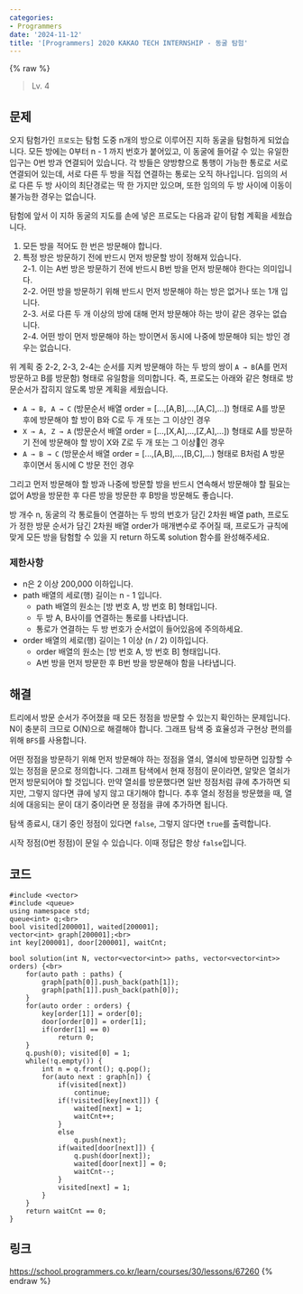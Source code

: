 ```yaml
---
categories:
- Programmers
date: '2024-11-12'
title: '[Programmers] 2020 KAKAO TECH INTERNSHIP - 동굴 탐험'
---
```


{% raw %}
> Lv. 4<br>

## 문제
오지 탐험가인  `프로도`는 탐험 도중 n개의 방으로 이루어진 지하 동굴을 탐험하게 되었습니다. 모든 방에는 0부터 n - 1 까지 번호가 붙어있고, 이 동굴에 들어갈 수 있는 유일한 입구는 0번 방과 연결되어 있습니다. 각 방들은 양방향으로 통행이 가능한 통로로 서로 연결되어 있는데, 서로 다른 두 방을 직접 연결하는 통로는 오직 하나입니다. 임의의 서로 다른 두 방 사이의 최단경로는 딱 한 가지만 있으며, 또한 임의의 두 방 사이에 이동이 불가능한 경우는 없습니다.

탐험에 앞서 이 지하 동굴의 지도를 손에 넣은 프로도는 다음과 같이 탐험 계획을 세웠습니다.

1.  모든 방을 적어도 한 번은 방문해야 합니다.
2.  특정 방은 방문하기 전에 반드시 먼저 방문할 방이 정해져 있습니다.  
    2-1. 이는 A번 방은 방문하기 전에 반드시 B번 방을 먼저 방문해야 한다는 의미입니다.  
    2-2. 어떤 방을 방문하기 위해 반드시 먼저 방문해야 하는 방은 없거나 또는 1개 입니다.  
    2-3. 서로 다른 두 개 이상의 방에 대해 먼저 방문해야 하는 방이 같은 경우는 없습니다.  
    2-4. 어떤 방이 먼저 방문해야 하는 방이면서 동시에 나중에 방문해야 되는 방인 경우는 없습니다.  
    
위 계획 중 2-2, 2-3, 2-4는 순서를 지켜 방문해야 하는 두 방의 쌍이  `A → B`(A를 먼저 방문하고 B를 방문함) 형태로 유일함을 의미합니다. 즉, 프로도는 아래와 같은 형태로 방문순서가 잡히지 않도록 방문 계획을 세웠습니다.

-   `A → B, A → C`  (방문순서 배열 order = [...,[A,B],...,[A,C],...]) 형태로 A를 방문 후에 방문해야 할 방이 B와 C로 두 개 또는 그 이상인 경우
-   `X → A, Z → A`  (방문순서 배열 order = [...,[X,A],...,[Z,A],...]) 형태로 A를 방문하기 전에 방문해야 할 방이 X와 Z로 두 개 또는 그 이상인 경우
-   `A → B → C`  (방문순서 배열 order = [...,[A,B],...,[B,C],...) 형태로 B처럼 A 방문 후이면서 동시에 C 방문 전인 경우  
    
그리고 먼저 방문해야 할 방과 나중에 방문할 방을 반드시 연속해서 방문해야 할 필요는 없어 A방을 방문한 후 다른 방을 방문한 후 B방을 방문해도 좋습니다.

방 개수 n, 동굴의 각 통로들이 연결하는 두 방의 번호가 담긴 2차원 배열 path, 프로도가 정한 방문 순서가 담긴 2차원 배열 order가 매개변수로 주어질 때, 프로도가 규칙에 맞게 모든 방을 탐험할 수 있을 지 return 하도록 solution 함수를 완성해주세요.

### 제한사항
-   n은 2 이상 200,000 이하입니다.
-   path 배열의 세로(행) 길이는 n - 1 입니다.
    -   path 배열의 원소는 [방 번호 A, 방 번호 B] 형태입니다.
    -   두 방 A, B사이를 연결하는 통로를 나타냅니다.
    -   통로가 연결하는 두 방 번호가 순서없이 들어있음에 주의하세요.
-   order 배열의 세로(행) 길이는 1 이상 (n / 2) 이하입니다.
    -   order 배열의 원소는 [방 번호 A, 방 번호 B] 형태입니다.
    -   A번 방을 먼저 방문한 후 B번 방을 방문해야 함을 나타냅니다.

## 해결
트리에서 방문 순서가 주어졌을 때 모든 정점을 방문할 수 있는지 확인하는 문제입니다. N이 충분히 크므로 O(N)으로 해결해야 합니다. 그래프 탐색 중 효율성과 구현상 편의를 위해 `BFS`를 사용합니다.

어떤 정점을 방문하기 위해 먼저 방문해야 하는 정점을 열쇠, 열쇠에 방문하면 입장할 수 있는 정점을 문으로 정의합니다. 그래프 탐색에서 현재 정점이 문이라면, 알맞은 열쇠가 먼저 방문되어야 할 것입니다. 만약 열쇠를 방문했다면 일반 정점처럼 큐에 추가하면 되지만, 그렇지 않다면 큐에 넣지 않고 대기해야 합니다. 추후 열쇠 정점을 방문했을 때, 열쇠에 대응되는 문이 대기 중이라면 문 정점을 큐에 추가하면 됩니다.

탐색 종료시, 대기 중인 정점이 있다면  `false`, 그렇지 않다면 `true`를 출력합니다.

시작 정점(0번 정점)이 문일 수 있습니다. 이때 정답은 항상 `false`입니다.

## 코드
```
#include <vector>
#include <queue>
using namespace std;
queue<int> q;<br>
bool visited[200001], waited[200001];
vector<int> graph[200001];<br>
int key[200001], door[200001], waitCnt;

bool solution(int N, vector<vector<int>> paths, vector<vector<int>> orders) {<br>
    for(auto path : paths) {
        graph[path[0]].push_back(path[1]);
        graph[path[1]].push_back(path[0]);
    }
    for(auto order : orders) {
        key[order[1]] = order[0];
        door[order[0]] = order[1];
        if(order[1] == 0)
            return 0;
    }
    q.push(0); visited[0] = 1;
    while(!q.empty()) {
        int n = q.front(); q.pop();
        for(auto next : graph[n]) {
            if(visited[next]) 
                continue;
            if(!visited[key[next]]) {
                waited[next] = 1;
                waitCnt++;
            }
            else
                q.push(next);
            if(waited[door[next]]) {
                q.push(door[next]);
                waited[door[next]] = 0;
                waitCnt--;
            }
            visited[next] = 1;
        }
    }
    return waitCnt == 0;
}
```

## 링크
https://school.programmers.co.kr/learn/courses/30/lessons/67260
{% endraw %}